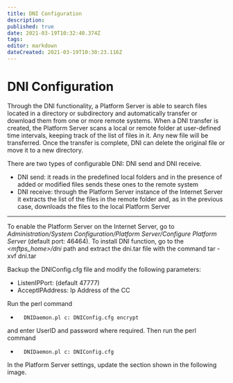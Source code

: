```yaml
---
title: DNI Configuration
description: 
published: true
date: 2021-03-19T10:32:40.374Z
tags: 
editor: markdown
dateCreated: 2021-03-19T10:30:23.116Z
---
```


# DNI Configuration

Through the DNI functionality, a Platform Server is able to search files located in a directory or subdirectory and automatically transfer or download them from one or more remote systems. When a DNI transfer is created, the Platform Server scans a local or remote folder at user-defined time intervals, keeping track of the list of files in it. Any new file will be transferred. Once the transfer is complete, DNI can delete the original file or move it to a new directory.

There are two types of configurable DNI: DNI send and DNI receive.

- DNI send: it reads in the predefined local folders and in the presence of added or modified files sends these ones to the remote system
- DNI receive: through the Platform Server instance of the Internet Server it extracts the list of the files in the remote folder and, as in the previous case, downloads the files to the local Platform Server


---
To enable the Platform Server on the Internet Server, go to *Administration/System Configuration/Platform Server/Configure Platform Server* (default port: 46464).
To install DNI function, go to the *<mftps_home>/dni* path and extract the dni.tar file with the command
tar -xvf dni.tar

Backup the DNIConfig.cfg file and modify the following parameters:

- ListenIPPort: 		(default 47777)
- AcceptIPAddress:	Ip Address of the CC

Run the perl command 
- 		DNIDaemon.pl c: DNIConfig.cfg encrypt 
and enter UserID and password where required. Then run the perl command 
-		DNIDaemon.pl c: DNIConfig.cfg
In the Platform Server settings, update the section shown in the following image.

